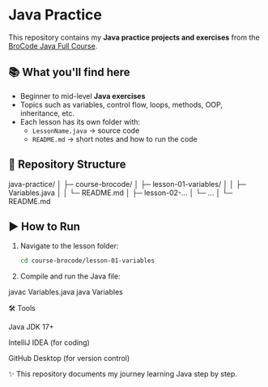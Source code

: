 # Java Practice

This repository contains my **Java practice projects and exercises** from the  
[BroCode Java Full Course](https://www.youtube.com/watch?v=xk4_1vDrzzo).

## 📚 What you'll find here
- Beginner to mid-level **Java exercises**
- Topics such as variables, control flow, loops, methods, OOP, inheritance, etc.
- Each lesson has its own folder with:
  - `LessonName.java` → source code
  - `README.md` → short notes and how to run the code

## 📂 Repository Structure
java-practice/
│
├─ course-brocode/
│ ├─ lesson-01-variables/
│ │ ├─ Variables.java
│ │ └─ README.md
│ ├─ lesson-02-...
│ └─ ...
│
└─ README.md

## ▶️ How to Run
1. Navigate to the lesson folder:
   ```bash
   cd course-brocode/lesson-01-variables

2. Compile and run the Java file:

javac Variables.java
java Variables

🛠 Tools

Java JDK 17+

IntelliJ IDEA
 (for coding)

GitHub Desktop
 (for version control)

✨ This repository documents my journey learning Java step by step.
